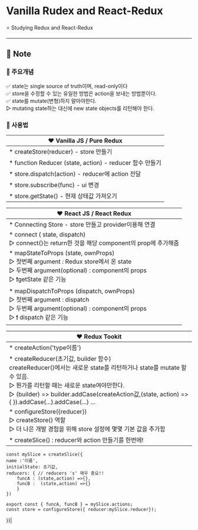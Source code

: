 # Vanilla Rudex and React-Redux

⭐️ Studying Redux and React-Redux

---
## 📝 Note
### 🔆 주요개념
✅ state는 single source of truth이며, read-only이다 <br>
✅ store을 수정할 수 있는 유일한 방법은 action을 보내는 방법뿐이다.<br>
✅ state를 mutate(변형)하지 말아야한다.<br>
    ▷ mutating state하는 대신에 new state objects를 리턴해야 한다.
<br>
### 🔆 사용법

|❤️ Vanilla JS / Pure Redux|
|---|
|* createStore(reducer) - store 만들기|
|* function Reducer (state, action) - reducer 함수 만들기|
|* store.dispatch(action) - reducer에 action 전달|
|* store.subscribe(func) - ui 변경|
|* store.getState() - 현재 상태값 가져오기|

|❤️ React JS / React Redux|
|---|
|* Connecting Store - store 만들고 provider이용해 연결 |
|* connect ( state, dispatch) <br> ▷ connect()는 return한 것을 해당 component의 prop에 추가해줌|
|* mapStateToProps (state, ownProps) <br> ▷ 첫번째 argument : Redux store에서 온 state <br> ▷ 두번째 argument(optional) : component의 props  <br> ▷ ❗️getState 같은 기능|
|* mapDispatchToProps (dispatch, ownProps) <br> ▷ 첫번째 argument : dispatch <br> ▷ 두번째 argument(optional) : component의 props<br> ▷ ❗️ dispatch 같은 기능 |

|❤️ Redux Tookit|
|---|
|* createAction('type이름')|
|* createReducer(초기값, builder 함수)<br>createReducer()에서는 새로운 state를 리턴하거나 state를 mutate 할 수 있음. <br>▷ 뭔가를 리턴할 때는 새로운 state여야만한다. <br> ▷ (builder) => builder.addCase(createAction값,(state, action) =>{ }).addCase(...).addCase(...) ... |
|* configureStore({reducer}) <br> ▷ createStore() 역할 <br>▷ 더 나은 개발 경험을 위해 store 설정에 몇몇 기본 값을 추가함 |
|* createSlice() : reducer와 action 만들기를 한번에! 
    const mySlice = createSlice({
    name :'이름',
    initialState: 초기값,
    reducers: { // reducers 's' 매우 중요!! 
        funcA : (state,action) =>{},
        funcB :  (state,action) =>{}
        }
    })

```
export const { funcA, funcB } = mySlice.actions;
const store = configureStore({ reducer:mySlice.reducer});
```

})|